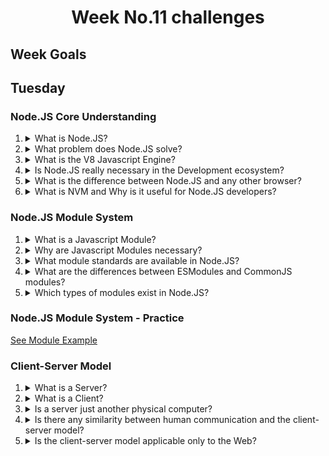 <h1 align="center">Week No.11 challenges</h1>

<h2>Week Goals</h2>

## Tuesday

### Node.JS Core Understanding

<ol>
<li>
<details>
  <summary>What is Node.JS? </summary>
<p align=justify>
Node.js is a runtime environment.  It is open source JavaScript for building real-time network applications. Lightweight and scalable.

Node.js es un entorno de tiempo de ejecución que está diseñado para generar aplicaciones web de forma altamente optimizada

</p>
</details>
</li>

<li>
<details>
  <summary>What problem does Node.JS solve? </summary>

<p align = justify>

The number one goal declared of Node is "to provide an easy way to build network programs scalable

What is the problem with the current server software? Let's accounts. In languages such as Java™, and PHP, each connection spawns a new thread that potentially comes with 2 MB of memory. In a system that has 8 GB of RAM, this gives a theoretical maximum number of concurrent connections of close to 4,000 users. As you grow your customer base, if you want your application to support more users, you will need to add more and more servers. For all these reasons, the bottleneck in the whole architecture of the Web application (including the performance of the traffic, the processor speed and the memory speed) was the maximum number of concurrent connections that could manage a server. Node solves this problem by changing the way in which a connection is made to the server. Instead of generating a new thread for each connection (and assign the memory front passenger), each connection triggers an execution of event within the process engine Node. Node also says that you'll never be at a standstill, because no locks are allowed, and because it does not crash directly to so-called E/S.
</p>

</details>
</li>
<li>
<details>
  <summary>What is the V8 Javascript Engine?</summary>
  
<p>
V8 is Google’s open source high-performance JavaScript and WebAssembly engine, written in C++. It is used in Chrome and in Node.js, among others. It implements ECMAScript and WebAssembly, and runs on Windows 7 or later, macOS 10.12+, and Linux systems that use x64, IA-32, ARM, or MIPS processors. V8 can run standalone, or can be embedded into any C++ application
</p>
</details>
</li>

<li>
<details>
  <summary>Is Node.JS really necessary in the Development ecosystem?</summary>

<p>
    . It helps you build high-traffic apps that run in real-time in no time
    . You can deploy JavaScript code to both the client and server-side
    . Node.js bridges the gap between front-end and back-end development.
    . With the Node Package Manager, you can access many tools and modules to use to your advantage.
    . Code executes more swiftly than in any other programming language
    . Excellent for developing microservices which can often be an integral part of enterprise application software.
</p>
</details>
</li>

<li>
<details>
  <summary>What is the difference between Node.JS and any other browser?</summary>
  
 <p>
 the browser executes java script code always on the client side, while node.js executes code on the server and client side.
 </p>
</details>
</li>

<li>
<details>
  <summary>What is NVM and Why is it useful for Node.JS developers?</summary>

 <P> 
 nvm. Node Version Manager is a bash script used to manage multiple released versions of Node. js. It allows you to perform operations such as install, uninstall, change version, etc.
 </P>
</details>
</li>

</ol>

### Node.JS Module System

<ol>
<li>
<details>
<summary>What is a Javascript Module?</summary>
<p align = justify>
 A module is a function or group of similar functions. They are grouped together within a file and contain the code to execute a specific task when called into a larger application.
</p>
</detatils>
</li>
<!-- start area -->
<li>
<details>
<summary>Why are Javascript Modules necessary?</summary>
<p align = justify>
To keep the code organized within a project, and to be able to perform a more efficient scalability
</p>
</detatils>
</li>
<!-- end area -->
<!-- start area -->
<li>
<details>
<summary>What module standards are available in Node.JS?</summary>
<p align = justify>
CommonJS
</p>
</detatils>
</li>
<!-- end are -->
<!-- start area -->
<li>
<details>
<summary>What are the differences between ESModules and CommonJS modules?</summary>
<p align = justify>
CommonJS only allows synchronous loading of modules, while ESM allows both synchronous and asynchronous loading.
</p>
</detatils>
</li>
<!-- end are -->

<!-- start area -->
<li>
<details>
<summary>Which types of modules exist in Node.JS?</summary>
<p align = justify>
There are 3 types of modules. They all work in a similar way but differ in origin.

     Built-in modules: They are the native modules of the Node.js API. They do not need to be installed as they are included by default with Node.js. Some examples are the fs or stream modules. These packages are only updated if you change the version of Node.js.

     Local modules: These are the modules written by the developers and form a large part of the application as a whole. As you have already read, they are structured like this in order to be able to be a reusable code.

     External modules: These are, in essence, the third-party packages distributed through npm (although they may come from other repositories). These packages are installed as dependencies and, although they add functionality to the application, they should not be included in the repository since they are not part of the application
</p>
</detatils>
</li>
<!-- end are -->
</ol>

### Node.JS Module System - Practice

[See Module Example](https://github.com/wisdown/core-code-from-scratch-readme/tree/main/Project-Challeng/module-practice)

### Client-Server Model

<ol>

<!-- start area -->
<li>
<details>
<summary>What is a Server?</summary>
<p align = justify>
A server is a set of computers capable of handling requests from a client and returning a response accordingly. Servers can be run on any type of computer, including dedicated computers that are individually referred to as "the server."
</p>
</detatils>
</li>
<!-- end are -->

<!-- start area -->
<li>
<details>
<summary>What is a Client?</summary>
<p align = justify>
A client is the receiving end of a service or the requestor of a service in a client/server model type of system. The client is most often located on another system or computer, which can be accessed via a network.
</p>
</detatils>
</li>
<!-- end are -->

<!-- start area -->
<li>
<details>
<summary>Is a server just another physical computer? </summary>
<p align = justify>
 that is correct
1. Why do we refer to a certain class of applications as Servers?

- An application server is a server program in a computer in a distributed network that provides the business logic for an application program. The application server is frequently seen as part of a three-tier application consisting of a server graphical user interface (GUI) , an application server (business logic) and a server databases and transaction.
2. What is the difference?

- One thing is to assign a computer as a server which has characteristics that differentiate it from a desktop, while server-type applications are the services or resources to use
</p>
</detatils>
</li>
<!-- end are -->

<!-- start area -->
<li>
<details>
<summary>Is there any similarity between human communication and the client-server model?</summary>
<p align = justify>
there is similarity, for example, in a restaurant a certain dish of food is requested, one makes the request and it has a response, even though we do not know all the internal processes, one knows in advance that this request will have a response in the same way on the internet one does a request to a service and it has a response.
</p>
</detatils>
</li>
<!-- end are -->

<!-- start area -->
<li>
<details>
<summary>Is the client-server model applicable only to the Web? </summary>
<p align = justify>

No, a local network can also be applied

1. Can you mention any other example of this model outside the Web?

- printer resources can also be shared on a network
</p>
</detatils>
</li>
<!-- end are -->

</ol>